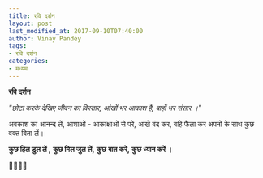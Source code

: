 ```yaml
---
title: रवि दर्शन
layout: post
last_modified_at: 2017-09-10T07:40:00
author: Vinay Pandey
tags:
- रवि दर्शन
categories:
- मध्यम
---
```

**रवि दर्शन**

*"छोटा करके देखिए जीवन का विस्तार,*
*आंखों भर आकाश है, बाहों भर संसार ।"*

अवकाश का आनन्द लें, 
आशाओं - आकांक्षाओं से परे,
आंखे बंद कर, बांहे फैला कर
अपनो के साथ कुछ वक्त बिता लें। 

**कुछ हिल डुल लें ,**
**कुछ मिल जुल लें,**
**कुछ बात करें,**
**कुछ ध्यान करें ।**

🙏🌷🌷🙏


